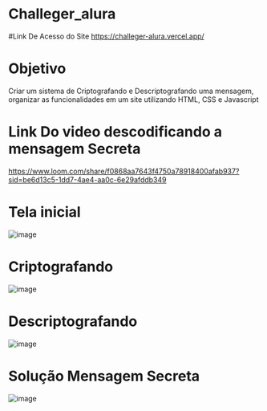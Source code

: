 
# Challeger_alura

#Link De Acesso do Site
https://challeger-alura.vercel.app/

# Objetivo
Criar um sistema de Criptografando e Descriptografando uma mensagem, organizar as funcionalidades em um site utilizando HTML, CSS e Javascript

# Link Do video descodificando a mensagem Secreta 
https://www.loom.com/share/f0868aa7643f4750a78918400afab937?sid=be6d13c5-1dd7-4ae4-aa0c-6e29afddb349


# Tela inicial 
![image](https://github.com/alecsanderTaraujo/Challeger_alura/assets/165174526/1bca077d-59ab-4b42-b9cc-6aabcd230760)

# Criptografando
![image](https://github.com/alecsanderTaraujo/Challeger_alura/assets/165174526/9aa4c3c4-7a84-4a3d-b725-b3c08a44f89a)

# Descriptografando
![image](https://github.com/alecsanderTaraujo/Challeger_alura/assets/165174526/74874e45-0710-4d5c-af24-c90fa6b7560a)

# Solução Mensagem Secreta 
![image](https://github.com/alecsanderTaraujo/Challeger_alura/assets/165174526/2f1ced97-ee4c-4d11-9f82-aca033e7fec5)


